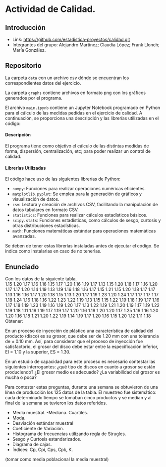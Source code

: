 # Actividad de Calidad.

## Introducción
- Link: https://github.com/estadistica-proyectos/calidad.git
- Integrantes del grupo: Alejandro Martínez; Claudia López; Frank Llonch; María González.

## Repositorio
La carpeta `data` con un archivo *csv* dónde se encuentran los correspondientes datos del ejercicio.

La carpeta `graphs` contiene archivos en formato png con los gráficos generados por el programa.

El archivo `main.ipynb` contiene un Jupyter Notebook programado en Python para el cálculo de las medidas pedidas en el ejercicio de calidad. A continuación, se proporciona una descripción y las librerías utilizadas en el código:

#### **Descripción**
El programa tiene como objetivo el cálculo de las distintas medidas de forma, dispersión, centralización, etc; para poder realizar un control de calidad.

#### **Librerías Utilizadas**
El código hace uso de las siguientes librerías de Python:

- `numpy`: Funciones para realizar operaciones numéricas eficientes.
- `matplotlib.pyplot`: Se emplea para la generación de gráficos y visualización de datos.
- `csv`: Lectura y creación de archivos CSV, facilitando la manipulación de datos tabulares en formato CSV.
- `statistics`: Funciones para realizar cálculos estadísticos básicos.
- `scipy.stats`: Funciones estadísticas, como cálculos de sesgo, curtosis y otras distribuciones estadísticas.
- `math`: Funciones matemáticas estándar para operaciones matemáticas avanzadas.

Se deben de tener estas librerías instaladas antes de ejecutar el código. Se indica como instalarlas en caso de no tenerlas.

## Enunciado
Con los datos de la siguiente tabla, <br>
1.15 1.20 1.17 1.16 1.16 1.15 1.17 1.20 1.16 1.19 1.17 1.13 1.15 1.20 1.18 1.17 1.16 1.20 1.17 1.17 1.20 1.14 1.19 1.13 1.19 1.16 1.18 1.16 1.17 1.15 1.21 1.15 1.20 1.18 1.17 1.17 1.13 1.16 1.16 1.17 1.20 1.18 1.15 1.13 1.20 1.17 1.19 1.23 1.20 1.24 1.17 1.17 1.17 1.17 1.18 1.24 1.16 1.18 1.16 1.22 1.23 1.22 1.19 1.13 1.15 1.15 1.22 1.19 1.18 1.19 1.17 1.16 1.17 1.18 1.19 1.23 1.19 1.16 1.19 1.20 1.17 1.13 1.22 1.19 1.21 1.20 1.19 1.17 1.19 1.22 1.19 1.18 1.11 1.19 1.19 1.17 1.19 1.17 1.20 1.16 1.19 1.20 1.20 1.17 1.25 1.16 1.16 1.20 1.20 1.16 1.18 1.21 1.20 1.22 1.19 1.14 1.19 1.17 1.20 1.16 1.15 1.20 1.12 1.11 1.18
<br>
Obtener:

En un proceso de inyección de plástico una característica de calidad del producto (disco) es su grosor, que debe ser de 1.20 mm con una tolerancia de ± 0.10 mm. Así, para considerar que el proceso de inyección fue satisfactorio, el grosor del disco debe estar entre la especificación inferior, EI = 1.10 y la superior, ES = 1.30.

En un estudio de capacidad para este proceso es necesario contestar las siguientes interrogantes: ¿qué tipo de discos en cuanto a grosor se están produciendo? ¿El grosor medio es adecuado? ¿La variabilidad del grosor es mucha o poca?

Para contestar estas preguntas, durante una semana se obtuvieron de una línea de producción los 125 datos de la tabla. El muestreo fue sistemático: cada determinado tiempo se tomaban cinco productos y se medían y al final de la semana se tuvieron los datos referidos.
- Media muestral.
-Mediana. Cuartiles.
- Moda.
- Desviación estándar muestral
- Coeficiente de Variación.
- Histograma de frecuencias utilizando regla de Strugles.
- Sesgo y Curtosis estandarizados.
- Diagrama de cajas.
- Índices: Cp, Cpi, Cps, Cpk, K.

(tomar como media poblacional la media muestral)
